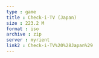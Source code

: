 ```yaml
---
type : game
title : Check-i-TV (Japan)
size : 223.2 M
format : iso
archive : zip
server : myrient
link2 : Check-i-TV%20%28Japan%29
---
```

